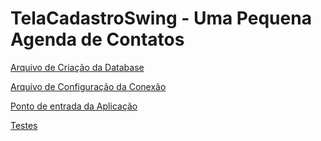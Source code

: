 # TelaCadastroSwing - Uma Pequena Agenda de Contatos


[Arquivo de Criação da Database](https://github.com/elisandromoreira/TelaCadastroSwing/blob/master/database.sql)

[Arquivo de Configuração da Conexão](https://github.com/elisandromoreira/TelaCadastroSwing/blob/master/src/br/com/elisandro/cadastro/util/db.properties)

[Ponto de entrada da Aplicação](https://github.com/elisandromoreira/TelaCadastroSwing/blob/master/src/br/com/elisandro/cadastro/view/Lista.java)

[Testes](https://github.com/elisandromoreira/TelaCadastroSwing/tree/master/src/br/com/elisandro/testes)

